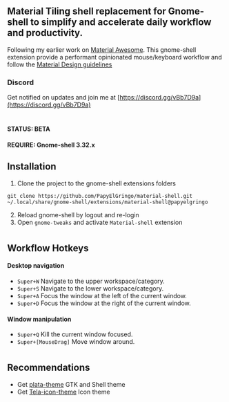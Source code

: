 ## Material Tiling shell replacement for Gnome-shell to simplify and accelerate daily workflow and productivity.

Following my earlier work on [Material Awesome](https://github.com/PapyElGringo/material-awesome). This gnome-shell extension provide a performant opinionated mouse/keyboard workflow and follow the [Material Design guidelines](https://material.io)

### Discord
Get notified on updates and join me at [https://discord.gg/vBb7D9a](https://discord.gg/vBb7D9a)
#
#### STATUS: BETA
#### REQUIRE: Gnome-shell 3.32.x

## Installation
1) Clone the project to the gnome-shell extensions folders
```
git clone https://github.com/PapyElGringo/material-shell.git ~/.local/share/gnome-shell/extensions/material-shell@papyelgringo
```
2) Reload gnome-shell by logout and re-login
3) Open `gnome-tweaks` and activate `Material-shell` extension
#
## Workflow Hotkeys
#### Desktop navigation
* `Super+W` Navigate to the upper workspace/category.
* `Super+S` Navigate to the lower workspace/category.
* `Super+A` Focus the window at the left of the current window.
* `Super+D` Focus the window at the right of the current window.

#### Window manipulation
* `Super+Q` Kill the current window focused.
* `Super+[MouseDrag]` Move window around.

#
## Recommendations
* Get [plata-theme](https://gitlab.com/tista500/plata-theme) GTK and Shell theme 
* Get [Tela-icon-theme](https://github.com/vinceliuice/Tela-icon-theme) Icon theme